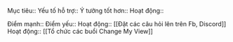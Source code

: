

Mục tiêu:: 
Yếu tố hỗ trợ:: 
Ý tưởng tốt hơn:: 
Hoạt động::

Điểm mạnh::
Điểm yếu::
Hoạt động:: [[Đặt các câu hỏi lên trên Fb, Discord]]
Hoạt động:: [[Tổ chức các buổi Change My View]]